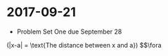 # 2017-09-21
* Problem Set One due September 28

\(|x-a| = \text{The distance between x and a}\)
$$\fora